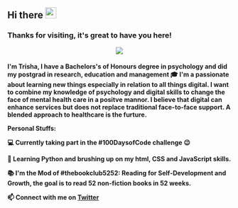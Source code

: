 <!-- welcome message -->
<h2>Hi there <img src="https://media.giphy.com/media/hvRJCLFzcasrR4ia7z/giphy.gif" width="25px"></h2>

<h3>Thanks for visiting, it's great to have you here!</h3>

<!-- retro visitor counter -->
<p align="center"> 
  <img src="https://profile-counter.glitch.me/trisha404/count.svg" />
</p>
<!--
**Trisha404/Trisha404** is a ✨ _special_ ✨ repository because its `README.md` (this file) appears on your GitHub profile.

<!-- welcome message -->
<h4> I'm Trisha, I have a Bachelors's of Honours degree in psychology and did my postgrad in research, education and management 🎓 I'm a passionate about learning new things especially in relation to all things digital. I want to combine my knowledge of psychology and digital skills to change the face of mental health care in a positve mannor. I believe that digital can enhance services <b> but does not</b> replace traditional face-to-face support. A blended approach to healthcare is the furture. 

<b>Personal Stuffs:</b>

💻 Currently taking part in the <b>#100DaysofCode</b> challenge 😉

🌱 Learning Python and brushing up on my html, CSS and JavaScript skills.

📚 I'm the Mod of </b> #thebookclub5252: Reading for Self-Development and Growth, the goal is to read 52 non-fiction books in 52 weeks. 

📫 Connect with me on <a href="https://twitter.com/BookClub5252">Twitter</a></h4>




